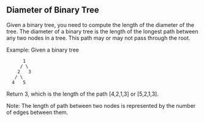 Diameter of Binary Tree 
---


Given a binary tree, you need to compute the length of the diameter of the tree. The diameter of a binary tree is the length of the longest path between any two nodes in a tree. This path may or may not pass through the root.



Example:
Given a binary tree 

          1
         / \
        2   3
       / \     
      4   5    



Return 3, which is the length of the path [4,2,1,3] or [5,2,1,3].


Note:
The length of path between two nodes is represented by the number of edges between them.


